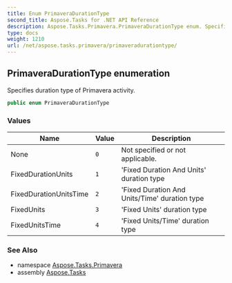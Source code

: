 ```yaml
---
title: Enum PrimaveraDurationType
second_title: Aspose.Tasks for .NET API Reference
description: Aspose.Tasks.Primavera.PrimaveraDurationType enum. Specifies duration type of Primavera activity
type: docs
weight: 1210
url: /net/aspose.tasks.primavera/primaveradurationtype/
---
```

## PrimaveraDurationType enumeration

Specifies duration type of Primavera activity.

```csharp
public enum PrimaveraDurationType
```

### Values

| Name | Value | Description |
| --- | --- | --- |
| None | `0` | Not specified or not applicable. |
| FixedDurationUnits | `1` | 'Fixed Duration And Units' duration type |
| FixedDurationUnitsTime | `2` | 'Fixed Duration And Units/Time' duration type |
| FixedUnits | `3` | 'Fixed Units' duration type |
| FixedUnitsTime | `4` | 'Fixed Units/Time' duration type |

### See Also

* namespace [Aspose.Tasks.Primavera](../../aspose.tasks.primavera/)
* assembly [Aspose.Tasks](../../)


